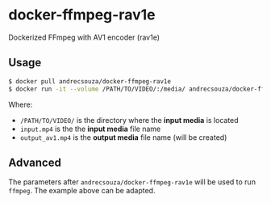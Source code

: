 # docker-ffmpeg-rav1e
Dockerized FFmpeg with AV1 encoder (rav1e)

## Usage

```bash
$ docker pull andrecsouza/docker-ffmpeg-rav1e
$ docker run -it --volume /PATH/TO/VIDEO/:/media/ andrecsouza/docker-ffmpeg-rav1e -i /media/input.mp4 -c:v librav1e -qp 80 -speed 10 -tile-columns 2 -tile-rows 2 -c:a libfdk_aac -b:a 128k /media/output_av1.mp4
```

Where:
- `/PATH/TO/VIDEO/` is the directory where the **input media** is located
- `input.mp4` is the the **input media** file name
- `output_av1.mp4` is the **output media** file name (will be created)

## Advanced

The parameters after `andrecsouza/docker-ffmpeg-rav1e` will be used to run `ffmpeg`. The example above can be adapted.

